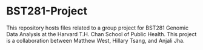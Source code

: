 # BST281-Project
This repository hosts files related to a group project for BST281 Genomic Data Analysis at the Harvard T.H. Chan School of Public Health. This project is a collaboration between Matthew West, Hillary Tsang, and Anjali Jha.
